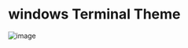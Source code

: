 # windows Terminal Theme
![image](https://user-images.githubusercontent.com/50992812/200002406-180ced79-b230-4acc-8b1c-707312dad30d.png)
